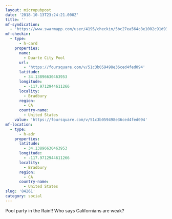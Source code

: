 ```yaml
---
layout: micropubpost
date: '2018-10-13T23:24:21.000Z'
title: ''
mf-syndication:
  - 'https://www.swarmapp.com/user/4195/checkin/5bc27ea564c8e1002c91d93f'
mf-checkin:
  - type:
      - h-card
    properties:
      name:
        - Duarte City Pool
      url:
        - 'https://foursquare.com/v/51c3b059498e36ced4fed094'
      latitude:
        - 34.13896630463953
      longitude:
        - -117.9712944611266
      locality:
        - Bradbury
      region:
        - CA
      country-name:
        - United States
    value: 'https://foursquare.com/v/51c3b059498e36ced4fed094'
mf-location:
  - type:
      - h-adr
    properties:
      latitude:
        - 34.13896630463953
      longitude:
        - -117.9712944611266
      locality:
        - Bradbury
      region:
        - CA
      country-name:
        - United States
slug: '84261'
category: social
---
```

Pool party in the Rain!!  Who says Californians are weak?
